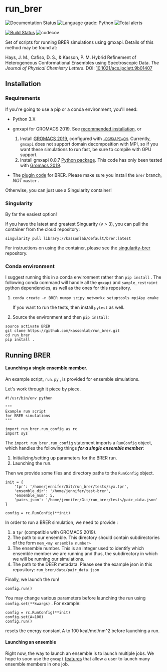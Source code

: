 # run_brer


![Documentation Status](https://readthedocs.org/projects/run-brer/badge/?version=latest)
![Language grade: Python](https://img.shields.io/lgtm/grade/python/g/jmhays/run_brer.svg?logo=lgtm&logoWidth=18)
![Total alerts](https://img.shields.io/lgtm/alerts/g/jmhays/run_brer.svg?logo=lgtm&logoWidth=18)

[![Build Status](https://travis-ci.org/kassonlab/run_brer.svg?branch=master)](https://travis-ci.org/kassonlab/run_brer)
![codecov](https://codecov.io/gh/jmhays/run_brer/branch/master/graph/badge.svg)

Set of scripts for running BRER simulations using gmxapi. Details of this method may be found at:

Hays, J. M., Cafiso, D. S., & Kasson, P. M. Hybrid Refinement of Heterogeneous Conformational Ensembles using Spectroscopic Data. *The Journal of Physical Chemistry Letters*. DOI: [10.1021/acs.jpclett.9b01407](https://pubs.acs.org/doi/10.1021/acs.jpclett.9b01407)

## Installation

### Requirements

If you're going to use a pip or a conda environment, you'll need:

- Python 3.X
- gmxapi for GROMACS 2019. See [recommended installation](https://gmxapi.readthedocs.io/en/release-0_0_7/install.html#installation), or
    1. Install [GROMACS 2019](http://manual.gromacs.org/2019-current/index.html), configured with [`-DGMXAPI=ON`](http://manual.gromacs.org/2019-current/dev-manual/build-system.html#cmake-GMXAPI). Currently, `gmxapi` does not support domain decomposition with MPI, so if you want these simulations to run fast, be sure to compile with GPU support.
    2. Install gmxapi 0.0.7 [Python package](https://github.com/kassonlab/gmxapi/tree/release-0_0_7). This code has only been tested with [Gromacs 2019](http://manual.gromacs.org/documentation/2019/index.html).

- The [plugin code](https://github.com/jmhays/sample_restraint/tree/brer) for BRER. Please make sure you install the `brer` branch, _*NOT*_ `master` .

Otherwise, you can just use a Singularity container!

### Singularity 

By far the easiest option!

If you have the latest and greatest Singuarity (v > 3), you can pull the container from the cloud repository:

 `singularity pull library://kassonlab/default/brer:latest` 

For instructions on using the container, please see the [singularity-brer](https://github.com/kassonlab/singularity-brer) repository.

### Conda environment

I suggest running this in a conda environment rather than `pip install` . The following conda command will handle all the `gmxapi` and `sample_restraint` python dependencies, as well as the ones for this repository.

1. `conda create -n BRER numpy scipy networkx setuptools mpi4py cmake` 

    If you want to run the tests, then install `pytest` as well.

2. Source the environment and then `pip install`: 

```
source activate BRER
git clone https://github.com/kassonlab/run_brer.git
cd run_brer
pip install .
```

## Running BRER

#### Launching a single ensemble member.

An example script, `run.py` , is provided for ensemble simulations.

Let's work through it piece by piece.

```
#!/usr/bin/env python

"""
Example run script
for BRER simulations
"""

import run_brer.run_config as rc
import sys
```

The `import run_brer.run_config` statement imports a `RunConfig` object, which handles the following things _**for a single ensemble member**_:

1. Initializing/setting up parameters for the BRER run.
2. Launching the run. 

Then we provide some files and directory paths to the `RunConfig` object. 

```
init = {
    'tpr': '/home/jennifer/Git/run_brer/tests/syx.tpr',
    'ensemble_dir': '/home/jennifer/test-brer',
    'ensemble_num': 5,
    'pairs_json': '/home/jennifer/Git/run_brer/tests/pair_data.json'
}

config = rc.RunConfig(**init)
```

In order to run a BRER simulation, we need to provide :

1. a `tpr` (compatible with GROMACS 2019).
2. The path to our ensemble. This directory should contain subdirectories of the form `mem_<my ensemble number>` 
3. The ensemble number. This is an integer used to identify which ensemble member we are running and thus, the subdirectory in which we will be running our simulations.
4. The path to the DEER metadata. Please see the example json in this repository: `run_brer/data/pair_data.json` 

Finally, we launch the run!

```
config.run()
```

You may change various parameters before launching the run using `config.set(**kwargs)` . For example:

```
config = rc.RunConfig(**init)
config.set(A=100)
config.run()
```

resets the energy constant A to 100 kcal/mol/nm^2 before launching a run.

#### Launching an ensemble

Right now, the way to launch an ensemble is to launch multiple jobs. We hope to soon use the `gmxapi` [features](https://github.com/kassonlab/gmxapi) that allow a user to launch many ensemble members in one job.
